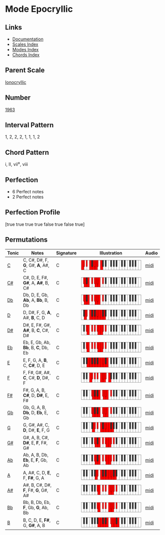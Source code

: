 # Mode Epocryllic

## Links

- [Documentation](README.md)
- [Scales Index](Scales.md)
- [Modes Index](Modes.md)
- [Chords Index](Chords.md)

## Parent Scale

[Ionocryllic](ScaleIonocryllic.md)

## Number

[1963](https://ianring.com/musictheory/scales/1963)

## Interval Pattern

1, 2, 2, 2, 1, 1, 1, 2

## Chord Pattern

i, II, vii⁰, viii

## Perfection

- 6 Perfect notes
- 2 Perfect notes

## Perfection Profile

[true true true true false true false true]

## Permutations

| Tonic | Notes | Signature | Illustration | Audio |
|-------|-------|-----------|--------------|-------|
| [C](ModeCNaturalEpocryllic.md) | C, C#, D#, F, **G**, G#, **A**, A#, C | C | ![CNaturalEpocryllic](ModeCNaturalEpocryllic.png) | [midi](https://github.com/edipermadi/music/blob/main/docs/ModeCNaturalEpocryllic.mid?raw=true) |
| [C#](ModeCSharpEpocryllic.md) | C#, D, E, F#, **G#**, A, **A#**, B, C# | C | ![CSharpEpocryllic](ModeCSharpEpocryllic.png) | [midi](https://github.com/edipermadi/music/blob/main/docs/ModeCSharpEpocryllic.mid?raw=true) |
| [Db](ModeDFlatEpocryllic.md) | Db, D, E, Gb, **Ab**, A, **Bb**, B, Db | C | ![DFlatEpocryllic](ModeDFlatEpocryllic.png) | [midi](https://github.com/edipermadi/music/blob/main/docs/ModeDFlatEpocryllic.mid?raw=true) |
| [D](ModeDNaturalEpocryllic.md) | D, D#, F, G, **A**, A#, **B**, C, D | C | ![DNaturalEpocryllic](ModeDNaturalEpocryllic.png) | [midi](https://github.com/edipermadi/music/blob/main/docs/ModeDNaturalEpocryllic.mid?raw=true) |
| [D#](ModeDSharpEpocryllic.md) | D#, E, F#, G#, **A#**, B, **C**, C#, D# | C | ![DSharpEpocryllic](ModeDSharpEpocryllic.png) | [midi](https://github.com/edipermadi/music/blob/main/docs/ModeDSharpEpocryllic.mid?raw=true) |
| [Eb](ModeEFlatEpocryllic.md) | Eb, E, Gb, Ab, **Bb**, B, **C**, Db, Eb | C | ![EFlatEpocryllic](ModeEFlatEpocryllic.png) | [midi](https://github.com/edipermadi/music/blob/main/docs/ModeEFlatEpocryllic.mid?raw=true) |
| [E](ModeENaturalEpocryllic.md) | E, F, G, A, **B**, C, **C#**, D, E | C | ![ENaturalEpocryllic](ModeENaturalEpocryllic.png) | [midi](https://github.com/edipermadi/music/blob/main/docs/ModeENaturalEpocryllic.mid?raw=true) |
| [F](ModeFNaturalEpocryllic.md) | F, F#, G#, A#, **C**, C#, **D**, D#, F | C | ![FNaturalEpocryllic](ModeFNaturalEpocryllic.png) | [midi](https://github.com/edipermadi/music/blob/main/docs/ModeFNaturalEpocryllic.mid?raw=true) |
| [F#](ModeFSharpEpocryllic.md) | F#, G, A, B, **C#**, D, **D#**, E, F# | C | ![FSharpEpocryllic](ModeFSharpEpocryllic.png) | [midi](https://github.com/edipermadi/music/blob/main/docs/ModeFSharpEpocryllic.mid?raw=true) |
| [Gb](ModeGFlatEpocryllic.md) | Gb, G, A, B, **Db**, D, **Eb**, E, Gb | C | ![GFlatEpocryllic](ModeGFlatEpocryllic.png) | [midi](https://github.com/edipermadi/music/blob/main/docs/ModeGFlatEpocryllic.mid?raw=true) |
| [G](ModeGNaturalEpocryllic.md) | G, G#, A#, C, **D**, D#, **E**, F, G | C | ![GNaturalEpocryllic](ModeGNaturalEpocryllic.png) | [midi](https://github.com/edipermadi/music/blob/main/docs/ModeGNaturalEpocryllic.mid?raw=true) |
| [G#](ModeGSharpEpocryllic.md) | G#, A, B, C#, **D#**, E, **F**, F#, G# | C | ![GSharpEpocryllic](ModeGSharpEpocryllic.png) | [midi](https://github.com/edipermadi/music/blob/main/docs/ModeGSharpEpocryllic.mid?raw=true) |
| [Ab](ModeAFlatEpocryllic.md) | Ab, A, B, Db, **Eb**, E, **F**, Gb, Ab | C | ![AFlatEpocryllic](ModeAFlatEpocryllic.png) | [midi](https://github.com/edipermadi/music/blob/main/docs/ModeAFlatEpocryllic.mid?raw=true) |
| [A](ModeANaturalEpocryllic.md) | A, A#, C, D, **E**, F, **F#**, G, A | C | ![ANaturalEpocryllic](ModeANaturalEpocryllic.png) | [midi](https://github.com/edipermadi/music/blob/main/docs/ModeANaturalEpocryllic.mid?raw=true) |
| [A#](ModeASharpEpocryllic.md) | A#, B, C#, D#, **F**, F#, **G**, G#, A# | C | ![ASharpEpocryllic](ModeASharpEpocryllic.png) | [midi](https://github.com/edipermadi/music/blob/main/docs/ModeASharpEpocryllic.mid?raw=true) |
| [Bb](ModeBFlatEpocryllic.md) | Bb, B, Db, Eb, **F**, Gb, **G**, Ab, Bb | C | ![BFlatEpocryllic](ModeBFlatEpocryllic.png) | [midi](https://github.com/edipermadi/music/blob/main/docs/ModeBFlatEpocryllic.mid?raw=true) |
| [B](ModeBNaturalEpocryllic.md) | B, C, D, E, **F#**, G, **G#**, A, B | C | ![BNaturalEpocryllic](ModeBNaturalEpocryllic.png) | [midi](https://github.com/edipermadi/music/blob/main/docs/ModeBNaturalEpocryllic.mid?raw=true) |
